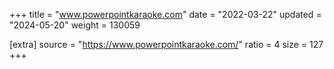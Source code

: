 +++
title = "www.powerpointkaraoke.com"
date = "2022-03-22"
updated = "2024-05-20"
weight = 130059

[extra]
source = "https://www.powerpointkaraoke.com/"
ratio = 4
size = 127
+++
